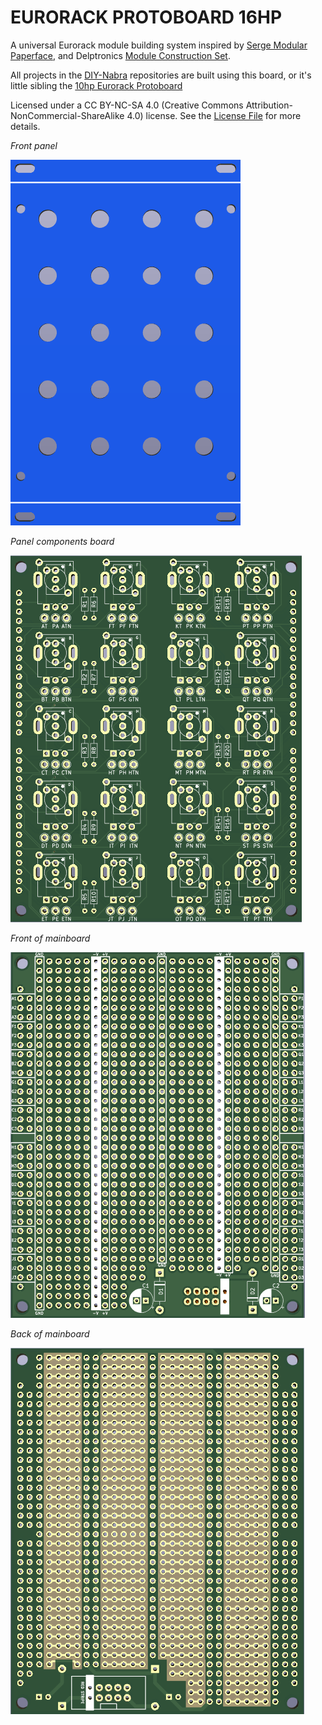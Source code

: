EURORACK PROTOBOARD 16HP
========================

A universal Eurorack module building system inspired by [Serge Modular Paperface](https://serge-modular.com/paperface),
and Delptronics [Module Construction Set](https://delptronics.com/module-construction-set.php).

All projects in the [DIY-Nabra](https://github.com/DIY-Nabra) repositories are built using this board, or it's little
sibling the [10hp Eurorack Protoboard](https://github.com/DIY-Nabra/EuroProto-10hp)

Licensed under a CC BY-NC-SA 4.0 (Creative Commons Attribution-NonCommercial-ShareAlike 4.0) license.  See the [License File](./LICENSE.md) for more details.

*Front panel*

![Front panel](assets/panel.png)

*Panel components board*

![Panel components board](assets/ioboard.png)

*Front of mainboard*

![Front mainboard](assets/mainboard.png)

*Back of mainboard*

![Back mainboard](assets/mainboard_B.png)
